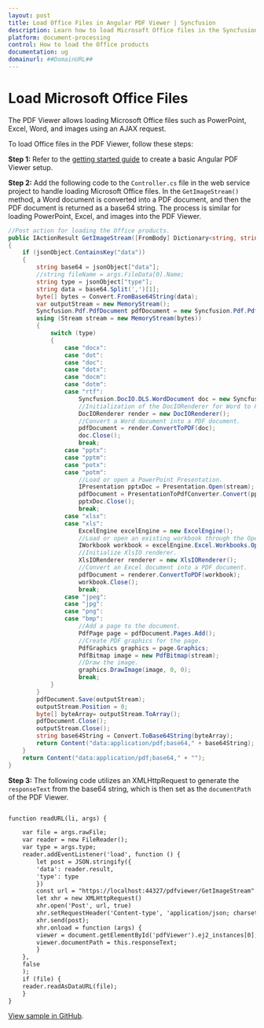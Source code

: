 ```yaml
---
layout: post
title: Load Office Files in Angular PDF Viewer | Syncfusion
description: Learn how to load Microsoft Office files in the Syncfusion Angular PDF Viewer component of Essential JS 2.
platform: document-processing
control: How to load the Office products
documentation: ug
domainurl: ##DomainURL##
---
```


# Load Microsoft Office Files

The PDF Viewer allows loading Microsoft Office files such as PowerPoint, Excel, Word, and images using an AJAX request.

To load Office files in the PDF Viewer, follow these steps:

**Step 1:** Refer to the [getting started guide](https://help.syncfusion.com/document-processing/pdf/pdf-viewer/angular/getting-started) to create a basic Angular PDF Viewer setup.

**Step 2:** Add the following code to the `Controller.cs` file in the web service project to handle loading Microsoft Office files. In the `GetImageStream()` method, a Word document is converted into a PDF document, and then the PDF document is returned as a base64 string. The process is similar for loading PowerPoint, Excel, and images into the PDF Viewer.

```c#
//Post action for loading the Office products.
public IActionResult GetImageStream([FromBody] Dictionary<string, string> jsonObject)
{
    if (jsonObject.ContainsKey("data"))
    {
        string base64 = jsonObject["data"];
        //string fileName = args.FileData[0].Name;
        string type = jsonObject["type"];
        string data = base64.Split(',')[1];
        byte[] bytes = Convert.FromBase64String(data);
        var outputStream = new MemoryStream();
        Syncfusion.Pdf.PdfDocument pdfDocument = new Syncfusion.Pdf.PdfDocument();
        using (Stream stream = new MemoryStream(bytes))
        {
            switch (type)
            {
                case "docx":
                case "dot":
                case "doc":
                case "dotx":
                case "docm":
                case "dotm":
                case "rtf":
                    Syncfusion.DocIO.DLS.WordDocument doc = new Syncfusion.DocIO.DLS.WordDocument(stream, GetWFormatType(type));
                    //Initialization of the DocIORenderer for Word to PDF conversion.
                    DocIORenderer render = new DocIORenderer();
                    //Convert a Word document into a PDF document.
                    pdfDocument = render.ConvertToPDF(doc);
                    doc.Close();
                    break;
                case "pptx":
                case "pptm":
                case "potx":
                case "potm":
                    //Load or open a PowerPoint Presentation.
                    IPresentation pptxDoc = Presentation.Open(stream);
                    pdfDocument = PresentationToPdfConverter.Convert(pptxDoc);
                    pptxDoc.Close();
                    break;
                case "xlsx":
                case "xls":
                    ExcelEngine excelEngine = new ExcelEngine();
                    //Load or open an existing workbook through the Open method of IWorkbooks.
                    IWorkbook workbook = excelEngine.Excel.Workbooks.Open(stream);
                    //Initialize XlsIO renderer.
                    XlsIORenderer renderer = new XlsIORenderer();
                    //Convert an Excel document into a PDF document.
                    pdfDocument = renderer.ConvertToPDF(workbook);
                    workbook.Close();
                    break;
                case "jpeg":
                case "jpg":
                case "png":
                case "bmp":
                    //Add a page to the document.
                    PdfPage page = pdfDocument.Pages.Add();
                    //Create PDF graphics for the page.
                    PdfGraphics graphics = page.Graphics;
                    PdfBitmap image = new PdfBitmap(stream);
                    //Draw the image.
                    graphics.DrawImage(image, 0, 0);
                    break;
            }
        }
        pdfDocument.Save(outputStream);
        outputStream.Position = 0;
        byte[] byteArray= outputStream.ToArray();
        pdfDocument.Close();
        outputStream.Close();
        string base64String = Convert.ToBase64String(byteArray);
        return Content("data:application/pdf;base64," + base64String);
    }
    return Content("data:application/pdf;base64," + "");
}

```

**Step 3:** The following code utilizes an XMLHttpRequest to generate the `responseText` from the base64 string, which is then set as the `documentPath` of the PDF Viewer.

```html

function readURL(li, args) {

    var file = args.rawFile;
    var reader = new FileReader();
    var type = args.type;
    reader.addEventListener('load', function () {
        let post = JSON.stringify({
        'data': reader.result,
        'type': type
        })
        const url = "https://localhost:44327/pdfviewer/GetImageStream"
        let xhr = new XMLHttpRequest()
        xhr.open('Post', url, true)
        xhr.setRequestHeader('Content-type', 'application/json; charset=UTF-8')
        xhr.send(post);
        xhr.onload = function (args) {
        viewer = document.getElementById('pdfViewer').ej2_instances[0];
        viewer.documentPath = this.responseText;
        }
    },
    false
    );
    if (file) {
    reader.readAsDataURL(file);
    }
}

```

[View sample in GitHub](https://github.com/SyncfusionExamples/angular-pdf-viewer-examples/tree/master/Common/Load%20PDF%2C%20Excel%2C%20PPT%20file%20types).